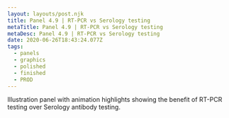 ```yaml
---
layout: layouts/post.njk
title: Panel 4.9 | RT-PCR vs Serology testing
metaTitle: Panel 4.9 | RT-PCR vs Serology testing
metaDesc: Panel 4.9 | RT-PCR vs Serology testing
date: 2020-06-26T18:43:24.077Z
tags:
  - panels
  - graphics
  - polished
  - finished
  - PROD
---
```

Illustration panel with animation highlights showing the benefit of RT-PCR testing over Serology antibody testing.